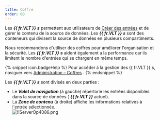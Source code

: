 ```yaml
---
title: Coffre
order: 60
---
```

Les ***{{ fr.VLT }}*** ***s*** permettent aux utilisateurs de [Créer des entrées](/fr/server/web-interface/vault/entries/create-entries-manually/) et de gérer le contenu de la source de données. Les ***{{ fr.VLT }}*** ***s*** sont des conteneurs qui divisent la source de données en plusieurs compartiments.  

Nous recommandons d'utiliser des coffres pour améliorer l'organisation et la sécurité. Les ***{{ fr.VLT }}*** ***s*** aident également a la performance car ils limitent le nombre d'entrées qui se chargent en même temps.  

{% snippet icon.badgeHelp %} 
Pour accéder à la gestion des {{ fr.VLT }} s, naviguer vers [Administration – Coffres](/fr/server/web-interface/administration/security-management/vaults/) . 
{% endsnippet %}
 
Les ***{{ fr.VLT }}*** ***s*** sont divisés en deux parties :  

* Le ***Volet de navigation*** (à gauche) répertorie les entrées disponibles dans la source de données ( ***{{ fr.VLT }}*** actuel). 
* La ***Zone de contenu*** (à droite) affiche les informations relatives à l'entrée sélectionnée.  
![!!ServerOp4086.png](/img/fr/server/ServerOp4086.png) 


